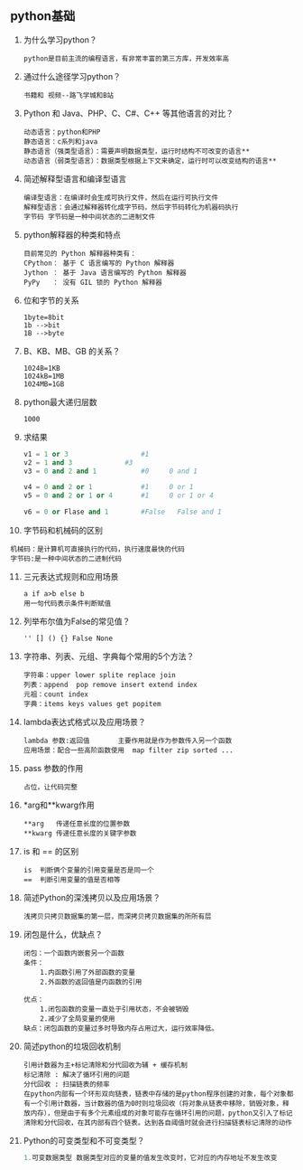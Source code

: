 ## python基础

1. 为什么学习python？

   ```
   python是目前主流的编程语言，有非常丰富的第三方库，开发效率高
   ```

2. 通过什么途径学习python？

   ```
   书籍和 视频--路飞学城和B站
   ```

3. Python 和 Java、PHP、C、C#、C++ 等其他语言的对比？
   ```
   动态语言：python和PHP
   静态语言：c系列和java
   静态语言（强类型语言）：需要声明数据类型，运行时结构不可改变的语言**
   动态语言（弱类型语言）：数据类型根据上下文来确定，运行时可以改变结构的语言**
   ```

4. 简述解释型语言和编译型语言
   ```
   编译型语言：在编译时会生成可执行文件，然后在运行可执行文件
   解释型语言：会通过解释器转化成字节码，然后字节码转化为机器码执行
   字节码 字节码是一种中间状态的二进制文件
   ```

5. python解释器的种类和特点

   ```
   目前常见的 Python 解释器种类有：
   CPython： 基于 C 语言编写的 Python 解释器
   Jython ： 基于 Java 语言编写的 Python 解释器
   PyPy   ： 没有 GIL 锁的 Python 解释器
   ```

6. 位和字节的关系

   ```
   1byte=8bit
   1b -->bit
   1B -->byte
   ```

7. B、KB、MB、GB 的关系？

   ```
   1024B=1KB
   1024kB=1MB
   1024MB=1GB
   ```

8. python最大递归层数

   ```
   1000
   ```

9. 求结果

   ```python
   v1 = 1 or 3       			#1
   v2 = 1 and 3				#3
   v3 = 0 and 2 and 1			#0     0 and 1
   
   v4 = 0 and 2 or 1			#1     0 or 1
   v5 = 0 and 2 or 1 or 4 		#1     0 or 1 or 4
   
   v6 = 0 or Flase and 1		#False   False and 1
   ```
   
10. 字节码和机械码的区别

   ```
   机械码：是计算机可直接执行的代码，执行速度最快的代码
   字节码:是一种中间状态的二进制代码
   ```

11. 三元表达式规则和应用场景

    ```
    a if a>b else b
    用一句代码表示条件判断赋值
    ```

12. 列举布尔值为False的常见值？

    ```
    '' [] () {} False None
    ```
    
13. 字符串、列表、元组、字典每个常用的5个方法？
    ```
    字符串：upper lower splite replace join
    列表：append  pop remove insert extend index
    元祖：count index
    字典：items keys values get popitem
    ```

14. lambda表达式格式以及应用场景？
    ```
    lambda 参数:返回值   	主要作用就是作为参数传入另一个函数
    应用场景：配合一些高阶函数使用  map filter zip sorted ...
    ```

15. pass 参数的作用
    ```
    占位，让代码完整
    ```

16. *arg和**kwarg作用

    ```
    **arg 	传递任意长度的位置参数
    **kwarg 传递任意长度的关键字参数
    ```

17. is 和 == 的区别
    ```
    is	判断俩个变量的引用变量是否是同一个
    ==	判断引用变量的值是否相等
    ```

18. 简述Python的深浅拷贝以及应用场景？
    ```
    浅拷贝只拷贝数据集的第一层，而深拷贝拷贝数据集的所所有层
    ```


19. 闭包是什么，优缺点？
    ```
    闭包：一个函数内嵌套另一个函数
    条件：
    	1.内函数引用了外部函数的变量
    	2.外函数的返回值是内函数的引用
    	
    优点：
    	1.闭包函数的变量一直处于引用状态，不会被销毁
    	2.减少了全局变量的使用
    缺点：闭包函数的变量过多时导致内存占用过大，运行效率降低。
    ```


20. 简述python的垃圾回收机制
    ```
    引用计数器为主+标记清除和分代回收为辅 + 缓存机制
    标记清除 : 解决了循环引用的问题
    分代回收 : 扫描链表的频率
    在python内部有一个环形双向链表，链表中存储的是python程序创建的对象，每个对象都有一个引用计数器，当计数器的值为0时则垃圾回收（将对象从链表中移除，销毁对象，释放内存），但是由于有多个元素组成的对象可能存在循环引用的问题，python又引入了标记清除和分代回收，在其内部有四个链表。达到各自阈值时就会进行扫描链表标记清除的动作
    ```

21. Python的可变类型和不可变类型？
    ```javascript
    1.可变数据类型 数据类型对应的变量的值发生改变时，它对应的内存地址不发生改变
    ```

    
